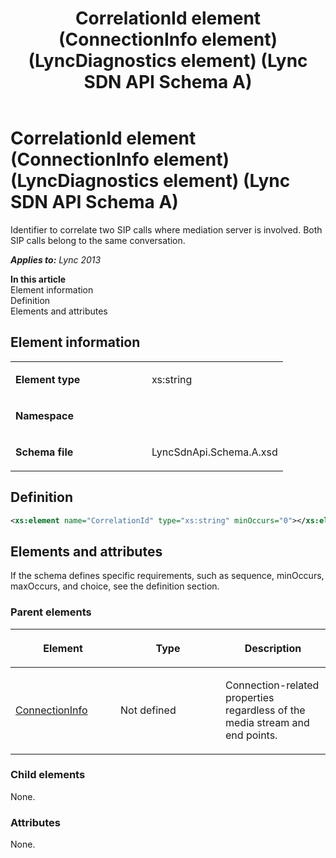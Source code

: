 ﻿---
title: CorrelationId element (ConnectionInfo element) (LyncDiagnostics element) (Lync SDN API Schema A)
TOCTitle: CorrelationId element
ms:assetid: 955eb989-a4c2-2389-4d4d-8f07187c9ac0
ms:mtpsurl: https://msdn.microsoft.com/en-us/library/Dn455015(v=office.15)
ms:contentKeyID: 57260894
ms.date: 07/24/2014
mtps_version: v=office.15
dev_langs:
- xml
---

# CorrelationId element (ConnectionInfo element) (LyncDiagnostics element) (Lync SDN API Schema A)

Identifier to correlate two SIP calls where mediation server is involved. Both SIP calls belong to the same conversation.


_**Applies to:** Lync 2013_

**In this article**  
Element information  
Definition  
Elements and attributes  

## Element information

<table>
<colgroup>
<col style="width: 50%" />
<col style="width: 50%" />
</colgroup>
<tbody>
<tr class="odd">
<td><p><strong>Element type</strong></p></td>
<td><p>xs:string</p></td>
</tr>
<tr class="even">
<td><p><strong>Namespace</strong></p></td>
<td><p></p></td>
</tr>
<tr class="odd">
<td><p><strong>Schema file</strong></p></td>
<td><p>LyncSdnApi.Schema.A.xsd</p></td>
</tr>
</tbody>
</table>


## Definition

``` xml
<xs:element name="CorrelationId" type="xs:string" minOccurs="0"></xs:element>
```

## Elements and attributes

If the schema defines specific requirements, such as sequence, minOccurs, maxOccurs, and choice, see the definition section.

### Parent elements

<table>
<colgroup>
<col style="width: 33%" />
<col style="width: 33%" />
<col style="width: 33%" />
</colgroup>
<thead>
<tr class="header">
<th><p>Element</p></th>
<th><p>Type</p></th>
<th><p>Description</p></th>
</tr>
</thead>
<tbody>
<tr class="odd">
<td><p><a href="connectioninfo-element-lyncdiagnostics-element-lync-sdn-api-schema-a.md">ConnectionInfo</a></p></td>
<td><p>Not defined</p></td>
<td><p>Connection-related properties regardless of the media stream and end points.</p></td>
</tr>
</tbody>
</table>


### Child elements

None.

### Attributes

None.

